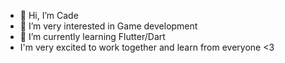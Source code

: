 - 👋 Hi, I’m Cade
- 👀 I’m very interested in Game development
- 🌱 I’m currently learning Flutter/Dart
- I'm very excited to work together and learn from everyone <3

<!---
cDillanb/cDillanb is a ✨ special ✨ repository because its `README.md` (this file) appears on your GitHub profile.
You can click the Preview link to take a look at your changes.
--->
